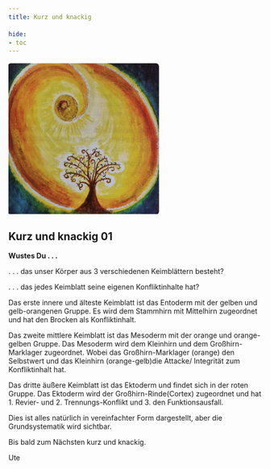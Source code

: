 ```yaml
---
title: Kurz und knackig

hide:
- toc
---
```


<style>
img {
  width: 300px;
  max-width: 99%
}
</style>

![](../img/k-und-k-2023-01-25.png)

## **Kurz und knackig 01**

**Wustes Du . . .**

. . . das unser Körper aus 3 verschiedenen Keimblättern besteht?

. . . das jedes Keimblatt seine eigenen Konfliktinhalte hat?


Das erste innere und älteste Keimblatt ist das Entoderm mit der gelben und gelb-orangenen Gruppe. Es wird dem Stammhirn mit Mittelhirn zugeordnet und hat den Brocken als Konfliktinhalt.


Das zweite mittlere Keimblatt ist das Mesoderm mit der orange und
orange-gelben Gruppe. Das Mesoderm wird dem Kleinhirn und dem
Großhirn-Marklager zugeordnet. Wobei das Großhirn-Marklager
(orange) den Selbstwert und das Kleinhirn (orange-gelb)die Attacke/
Integrität zum Konfliktinhalt hat.


Das dritte äußere Keimblatt ist das Ektoderm und findet sich in
der roten Gruppe. Das Ektoderm wird der Großhirn-Rinde(Cortex)
zugeordnet und hat 1. Revier- und 2. Trennungs-Konflikt und 3. den
Funktionsausfall.


Dies ist alles natürlich in vereinfachter Form dargestellt, aber
die Grundsystematik wird sichtbar.


Bis bald zum Nächsten kurz und knackig.


Ute
